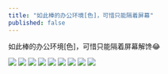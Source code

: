 ```yaml
---
title: "如此棒的办公环境[色]，可惜只能隔着屏幕"
published: false
---
```

如此棒的办公环境[色]，可惜只能隔着屏幕解馋😂

![](./1.jpg)
![](./2.jpg)
![](./3.jpg)
![](./4.jpg)
![](./5.jpg)
![](./6.jpg)
![](./7.jpg)
![](./8.jpg)
![](./9.jpg)
